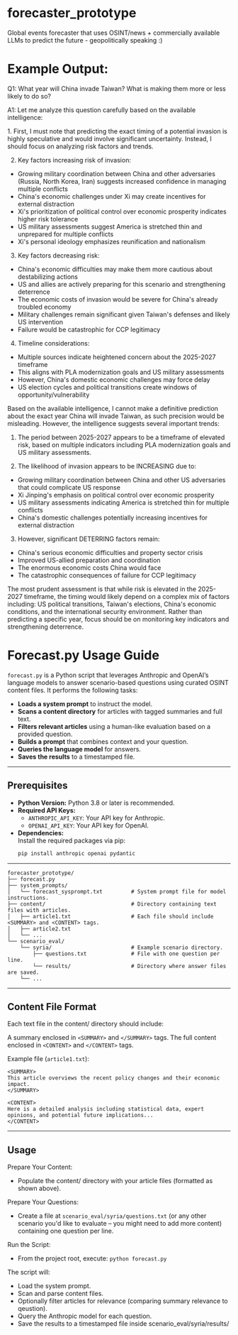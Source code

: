 # forecaster_prototype
 Global events forecaster that uses OSINT/news + commercially available LLMs to predict the future - geopolitically speaking :)

# Example Output:

Q1: What year will China invade Taiwan? What is making them more or less likely to do so?

A1:
Let me analyze this question carefully based on the available intelligence:

<thinking>
1. First, I must note that predicting the exact timing of a potential invasion is highly speculative and would involve significant uncertainty. Instead, I should focus on analyzing risk factors and trends.

2. Key factors increasing risk of invasion:
- Growing military coordination between China and other adversaries (Russia, North Korea, Iran) suggests increased confidence in managing multiple conflicts
- China's economic challenges under Xi may create incentives for external distraction
- Xi's prioritization of political control over economic prosperity indicates higher risk tolerance
- US military assessments suggest America is stretched thin and unprepared for multiple conflicts
- Xi's personal ideology emphasizes reunification and nationalism

3. Key factors decreasing risk:
- China's economic difficulties may make them more cautious about destabilizing actions
- US and allies are actively preparing for this scenario and strengthening deterrence
- The economic costs of invasion would be severe for China's already troubled economy
- Military challenges remain significant given Taiwan's defenses and likely US intervention
- Failure would be catastrophic for CCP legitimacy

4. Timeline considerations:
- Multiple sources indicate heightened concern about the 2025-2027 timeframe
- This aligns with PLA modernization goals and US military assessments
- However, China's domestic economic challenges may force delay
- US election cycles and political transitions create windows of opportunity/vulnerability
</thinking>

Based on the available intelligence, I cannot make a definitive prediction about the exact year China will invade Taiwan, as such precision would be misleading. However, the intelligence suggests several important trends:

1. The period between 2025-2027 appears to be a timeframe of elevated risk, based on multiple indicators including PLA modernization goals and US military assessments.

2. The likelihood of invasion appears to be INCREASING due to:
- Growing military coordination between China and other US adversaries that could complicate US response
- Xi Jinping's emphasis on political control over economic prosperity
- US military assessments indicating America is stretched thin for multiple conflicts
- China's domestic challenges potentially increasing incentives for external distraction

3. However, significant DETERRING factors remain:
- China's serious economic difficulties and property sector crisis
- Improved US-allied preparation and coordination
- The enormous economic costs China would face
- The catastrophic consequences of failure for CCP legitimacy

The most prudent assessment is that while risk is elevated in the 2025-2027 timeframe, the timing would likely depend on a complex mix of factors including: US political transitions, Taiwan's elections, China's economic conditions, and the international security environment. Rather than predicting a specific year, focus should be on monitoring key indicators and strengthening deterrence.

# Forecast.py Usage Guide

`forecast.py` is a Python script that leverages Anthropic and OpenAI’s language models to answer scenario-based questions using curated OSINT content files. It performs the following tasks:

- **Loads a system prompt** to instruct the model.
- **Scans a content directory** for articles with tagged summaries and full text.
- **Filters relevant articles** using a human-like evaluation based on a provided question.
- **Builds a prompt** that combines context and your question.
- **Queries the language model** for answers.
- **Saves the results** to a timestamped file.

---

## Prerequisites

- **Python Version:** Python 3.8 or later is recommended.
- **Required API Keys:**
  - `ANTHROPIC_API_KEY`: Your API key for Anthropic.
  - `OPENAI_API_KEY`: Your API key for OpenAI.
- **Dependencies:**  
  Install the required packages via pip:
  ```bash
  pip install anthropic openai pydantic

---
```
forecaster_prototype/
├── forecast.py
├── system_prompts/
│   └── forecast_sysprompt.txt         # System prompt file for model instructions.
├── content/                           # Directory containing text files with articles.
│   ├── article1.txt                   # Each file should include <SUMMARY> and <CONTENT> tags.
│   ├── article2.txt
│   └── ...
└── scenario_eval/
    └── syria/                         # Example scenario directory.
        ├── questions.txt              # File with one question per line.
        └── results/                   # Directory where answer files are saved.
    └── ...
```
---

## Content File Format

Each text file in the content/ directory should include:

A summary enclosed in `<SUMMARY>` and `</SUMMARY>` tags.
The full content enclosed in `<CONTENT>` and `</CONTENT>` tags.

Example file (`article1.txt`):
```
<SUMMARY>
This article overviews the recent policy changes and their economic impact.
</SUMMARY>

<CONTENT>
Here is a detailed analysis including statistical data, expert opinions, and potential future implications...
</CONTENT>
```

---

## Usage

Prepare Your Content:

- Populate the content/ directory with your article files (formatted as shown above).

Prepare Your Questions:

- Create a file at `scenario_eval/syria/questions.txt` (or any other scenario you'd like to evaluate – you might need to add more content) containing one question per line.
  
Run the Script:
- From the project root, execute: `python forecast.py`
  
The script will:
- Load the system prompt.
- Scan and parse content files.
- Optionally filter articles for relevance (comparing summary relevance to qeustion).
- Query the Anthropic model for each question.
- Save the results to a timestamped file inside scenario_eval/syria/results/
        
